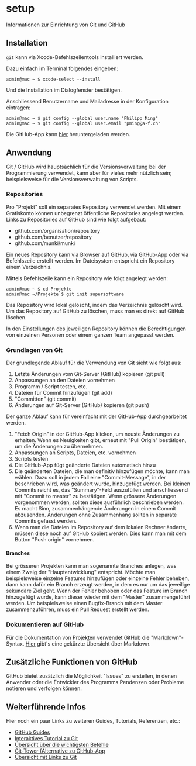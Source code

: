 # setup
Informationen zur Einrichtung von Git und GitHub

## Installation
`git` kann via Xcode-Befehlszeilentools installiert werden.

Dazu einfach im Terminal folgendes eingeben:

```shell
admin@mac ~ $ xcode-select --install
```

Und die Installation im Dialogfenster bestätigen.

Anschliessend Benutzername und Mailadresse in der Konfiguration eintragen:

```shell
admin@mac ~ $ git config --global user.name "Philipp Ming"
admin@mac ~ $ git config --global user.email "pming@a-f.ch"
```

Die GitHub-App kann [hier](https://desktop.github.com) heruntergeladen werden.

## Anwendung
Git / GitHub wird hauptsächlich für die Versionsverwaltung bei der Programmierung verwendet, kann aber für vieles mehr nützlich sein; beispielsweise für die Versionsverwaltung von Scripts.

### Repositories
Pro "Projekt" soll ein separates Repository verwendet werden. Mit einem Gratiskonto können unbegrenzt öffentliche Repositories angelegt werden.
Links zu Repositories auf GitHub sind wie folgt aufgebaut:

* github.com/organisation/repository
* github.com/benutzer/repository
* github.com/munki/munki

Ein neues Repository kann via Browser auf GitHub, via GitHub-App oder via Befehlszeile erstellt werden. Im Dateisystem entspricht ein Repository einem Verzeichnis.

Mittels Befehlszeile kann ein Repository wie folgt angelegt werden:

```shell
admin@mac ~ $ cd Projekte
admin@mac ~/Projekte $ git init supersoftware
```

Das Repository wird lokal gelöscht, indem das Verzeichnis gelöscht wird.
Um das Repository auf GitHub zu löschen, muss man es direkt auf GitHub löschen.

In den Einstellungen des jeweiligen Repository können die Berechtigungen von einzelnen Personen oder einem ganzen Team angepasst werden.

### Grundlagen von Git
Der grundlegende Ablauf für die Verwendung von Git sieht wie folgt aus:

1. Letzte Änderungen vom Git-Server (GitHub) kopieren (git pull)
2. Anpassungen an den Dateien vornehmen
3. Programm / Script testen, etc.
4. Dateien für Commit hinzufügen (git add)
5. "Committen" (git commit)
6. Änderungen auf Git-Server (GitHub) kopieren (git push)

Der ganze Ablauf kann für vereinfacht mit der GitHub-App durchgearbeitet werden.

1. "Fetch Origin" in der GitHub-App klicken, um neuste Änderungen zu erhalten. Wenn es Neuigkeiten gibt, erneut mit "Pull Origin" bestätigen, um die Änderungen zu übernehmen.
2. Anpassungen an Scripts, Dateien, etc. vornehmen
3. Scripts testen
4. Die GitHub-App fügt geänderte Dateien automatisch hinzu
5. Die geänderten Dateien, die man definitiv hinzufügen möchte, kann man wählen. Dazu soll in jedem Fall eine "Commit-Message", in der beschrieben wird, was geändert wurde, hinzugefügt werden. Bei kleinen Commits reicht es, das "Summary"-Feld auszufüllen und anschliessend mit "Commit to master" zu bestätigen. Wenn grössere Änderungen vorgenommen werden, sollten diese ausführlich beschrieben werden. Es macht Sinn, zusammenhängende Änderungen in einem Commit abzusenden. Änderungen ohne Zusammenhang sollten in separate Commits gefasst werden.
6. Wenn man die Dateien im Repository auf dem lokalen Rechner änderte, müssen diese noch auf GitHub kopiert werden. Dies kann man mit dem Button "Push origin" vornehmen.

#### Branches
Bei grösseren Projekten kann man sogenannte Branches anlegen, was einem Zweig der "Hauptentwicklung" entspricht. Möchte man beispielsweise einzelne Features hinzufügen oder einzelne Fehler beheben, dann kann dafür ein Branch erzeugt werden, in dem es nur um das jeweilige sekundäre Ziel geht. Wenn der Fehler behoben oder das Feature im Branch hinzugefügt wurde, kann dieser wieder mit dem "Master" zusammengeführt werden.
Um beispielsweise einen Bugfix-Branch mit dem Master zusammenzuführen, muss ein Pull Request erstellt werden.

### Dokumentieren auf GitHub
Für die Dokumentation von Projekten verwendet GitHub die "Markdown"-Syntax.
[Hier](http://texwelt.de/wissen/markdown_help/) gibt's eine gekürzte Übersicht über Markdown.

## Zusätzliche Funktionen von GitHub
GitHub bietet zusätzlich die Möglichkeit "Issues" zu erstellen, in denen Anwender oder die Entwickler des Programms Pendenzen oder Probleme notieren und verfolgen können.

## Weiterführende Infos
Hier noch ein paar Links zu weiteren Guides, Tutorials, Referenzen, etc.:

* [GitHub Guides](https://guides.github.com)
* [Interaktives Tutorial zu Git](https://try.github.io/levels/1/challenges/1)
* [Übersicht über die wichtigsten Befehle](https://rogerdudler.github.io/git-guide/index.de.html)
* [Git-Tower (Alternative zu GitHub-App](https://www.git-tower.com/mac/)
* [Übersicht mit Links zu Git](https://stefanimhoff.de/2009/einstieg-in-git-als-versionskontrollsystem/)
